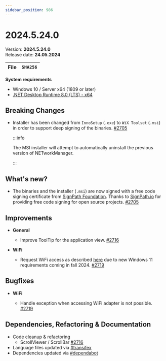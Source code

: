 ```yaml
---
sidebar_position: 986
---
```


# 2024.5.24.0

Version: **2024.5.24.0** <br />
Release date: **24.05.2024**

| File | `SHA256` |
| ---- | -------- |

**System requirements**

- Windows 10 / Server x64 (1809 or later)
- [.NET Desktop Runtime 8.0 (LTS) - x64](https://dotnet.microsoft.com/en-us/download/dotnet/8.0/runtime)

## Breaking Changes

- Installer has been changed from `InnoSetup` (`.exe`) to `WiX Toolset` (`.msi`) in order to support deep signing of the binaries. [#2705](https://github.com/BornToBeRoot/NETworkManager/pull/2705)

  :::info

  The MSI installer will attempt to automatically uninstall the previous version of NETworkManager.
  
  :::
  
## What's new?

- The binaries and the installer (`.msi`) are now signed with a free code signing certificate from [SignPath Foundation](https://signpath.org/). Thanks to [SignPath.io](https://signpath.io/) for providing free code signing for open source projects. [#2705](https://github.com/BornToBeRoot/NETworkManager/pull/2705)

## Improvements

- **General**
 
  - Improve ToolTip for the application view. [#2716](https://github.com/BornToBeRoot/NETworkManager/pull/2716)

- **WiFi**

  - Request WiFi access as described [here](https://learn.microsoft.com/en-us/windows/win32/nativewifi/wi-fi-access-location-changes) due to new Windows 11 requirements coming in fall 2024. [#2719](https://github.com/BornToBeRoot/NETworkManager/pull/2719)

## Bugfixes

- **WiFi**
  
  - Handle exception when accessing WiFi adapter is not possible. [#2719](https://github.com/BornToBeRoot/NETworkManager/pull/2719)

## Dependencies, Refactoring & Documentation

- Code cleanup & refactoring
  - ScrollViewer / ScrollBar [#2716](https://github.com/BornToBeRoot/NETworkManager/pull/2716)
- Language files updated via [#transifex](https://github.com/BornToBeRoot/NETworkManager/pulls?q=author%3Aapp%2Ftransifex-integration)
- Dependencies updated via [#dependabot](https://github.com/BornToBeRoot/NETworkManager/pulls?q=author%3Aapp%2Fdependabot)

